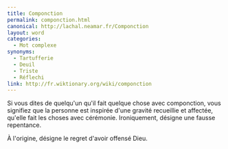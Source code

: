 ```yaml
---
title: Componction
permalink: componction.html
canonical: http://lachal.neamar.fr/Componction
layout: word
categories:
  - Mot complexe
synonyms:
  - Tartufferie
  - Deuil
  - Triste
  - Réflechi
link: http://fr.wiktionary.org/wiki/componction
---
```


Si vous dites de quelqu'un qu'il fait quelque chose avec componction, vous signifiez que la personne est inspirée d'une gravité recueillie et affectée, qu'elle fait les choses avec cérémonie.
Ironiquement, désigne une fausse repentance.

À l'origine, désigne le regret d'avoir offensé Dieu.

